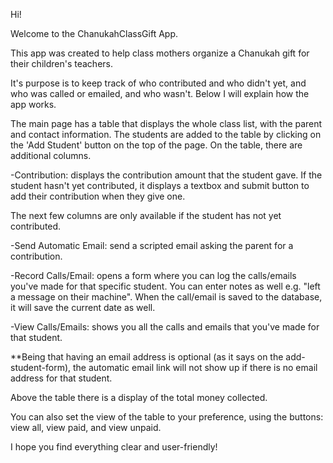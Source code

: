 Hi!

Welcome to the ChanukahClassGift App.

This app was created to help class mothers organize a Chanukah gift for their children's teachers.

It's purpose is to keep track of who contributed and who didn't yet, and who was called or emailed, and who wasn't.
Below I will explain how the app works.

The main page has a table that displays the whole class list, with the parent and contact information.
The students are added to the table by clicking on the 'Add Student' button on the top of the page.
On the table, there are additional columns.

  -Contribution: displays the contribution amount that the student gave. If the student hasn't yet contributed, it displays a textbox and submit button to add their contribution when they give one.
  
 The next few columns are only available if the student has not yet contributed.
 
  -Send Automatic Email: send a scripted email asking the parent for a contribution.
    
  -Record Calls/Email: opens a form where you can log the calls/emails you've made for that specific student. You can enter notes as well e.g. "left a message on their machine". When the call/email is saved to the database, it will save the current date as well.
    
  -View Calls/Emails: shows you all the calls and emails that you've made for that student.
    
  **Being that having an email address is optional (as it says on the add-student-form), the automatic email link will not show up if
  there is no email address for that student.
  
Above the table there is a display of the total money collected.

You can also set the view of the table to your preference, using the buttons: view all, view paid, and view unpaid. 

I hope you find everything clear and user-friendly!
